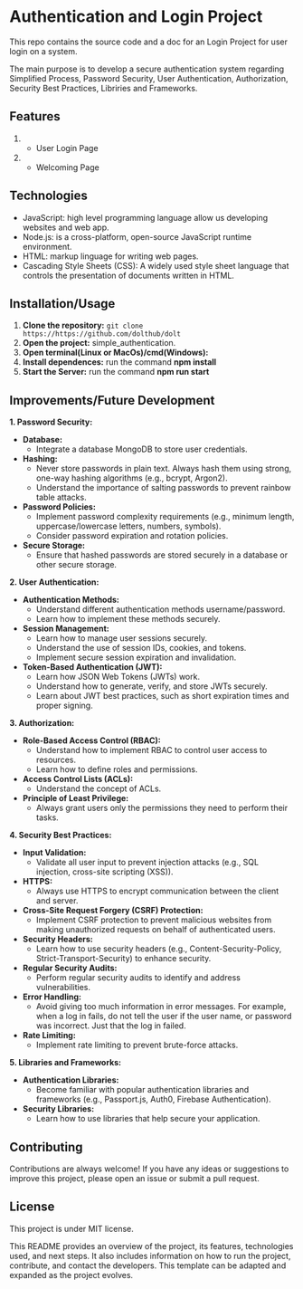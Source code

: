 # Authentication and Login Project

This repo contains the source code and a doc for an Login Project for user login on a system. 

The main purpose is to develop a secure authentication system regarding Simplified Process, Password Security, User Authentication, Authorization, Security Best Practices, Libriries and Frameworks.    

## Features

1.  *   User Login Page

2.  *   Welcoming Page

## Technologies

*   JavaScript: high level programming language allow us developing websites and web app.
*   Node.js: is a cross-platform, open-source JavaScript runtime environment.
*   HTML: markup linguage for writing web pages.
*   Cascading Style Sheets (CSS): A widely used style sheet language that controls the presentation of documents written in HTML.

## Installation/Usage

1.  **Clone the repository:** `git clone https://https://github.com/dolthub/dolt`
2.  **Open the project:** simple_authentication.
3.  **Open terminal(Linux or MacOs)/cmd(Windows):** 
4.  **Install dependences:** run the command **npm install**
5.  **Start the Server:** run the command **npm run start**

## Improvements/Future Development

**1. Password Security:**
* **Database:**
    * Integrate a database MongoDB to store user credentials.
* **Hashing:**
    * Never store passwords in plain text. Always hash them using strong, one-way hashing algorithms (e.g., bcrypt, Argon2).
    * Understand the importance of salting passwords to prevent rainbow table attacks.
* **Password Policies:**
    * Implement password complexity requirements (e.g., minimum length, uppercase/lowercase letters, numbers, symbols).
    * Consider password expiration and rotation policies.
* **Secure Storage:**
    * Ensure that hashed passwords are stored securely in a database or other secure storage.

**2. User Authentication:**
* **Authentication Methods:**
    * Understand different authentication methods username/password.
    * Learn how to implement these methods securely.
* **Session Management:**
    * Learn how to manage user sessions securely.
    * Understand the use of session IDs, cookies, and tokens.
    * Implement secure session expiration and invalidation.
* **Token-Based Authentication (JWT):**
    * Learn how JSON Web Tokens (JWTs) work.
    * Understand how to generate, verify, and store JWTs securely.
    * Learn about JWT best practices, such as short expiration times and proper signing.

**3. Authorization:**
* **Role-Based Access Control (RBAC):**
    * Understand how to implement RBAC to control user access to resources.
    * Learn how to define roles and permissions.
* **Access Control Lists (ACLs):**
    * Understand the concept of ACLs.
* **Principle of Least Privilege:**
    * Always grant users only the permissions they need to perform their tasks.

**4. Security Best Practices:**
* **Input Validation:**
    * Validate all user input to prevent injection attacks (e.g., SQL injection, cross-site scripting (XSS)).
* **HTTPS:**
    * Always use HTTPS to encrypt communication between the client and server.
* **Cross-Site Request Forgery (CSRF) Protection:**
    * Implement CSRF protection to prevent malicious websites from making unauthorized requests on behalf of authenticated users.
* **Security Headers:**
    * Learn how to use security headers (e.g., Content-Security-Policy, Strict-Transport-Security) to enhance security.
* **Regular Security Audits:**
    * Perform regular security audits to identify and address vulnerabilities.
* **Error Handling:**
    * Avoid giving too much information in error messages. For example, when a log in fails, do not tell the user if the user name, or password was incorrect. Just that the log in failed.
* **Rate Limiting:**
    * Implement rate limiting to prevent brute-force attacks.

**5. Libraries and Frameworks:**
* **Authentication Libraries:**
    * Become familiar with popular authentication libraries and frameworks (e.g., Passport.js, Auth0, Firebase Authentication).
* **Security Libraries:**
    * Learn how to use libraries that help secure your application.

## Contributing

Contributions are always welcome! If you have any ideas or suggestions to improve this project, please open an issue or submit a pull request.

## License

This project is under MIT license.

This README provides an overview of the project, its features, technologies used, and next steps. It also includes information on how to run the project, contribute, and contact the developers. This template can be adapted and expanded as the project evolves.